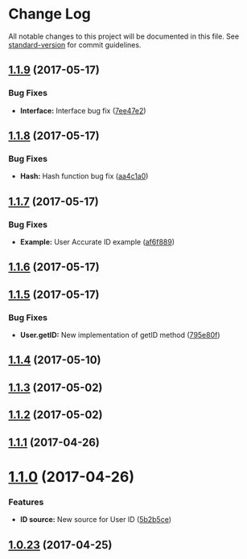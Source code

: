 # Change Log

All notable changes to this project will be documented in this file. See [standard-version](https://github.com/conventional-changelog/standard-version) for commit guidelines.

<a name="1.1.9"></a>
## [1.1.9](https://github.com/CrazySquirrel/UserID/compare/v1.1.8...v1.1.9) (2017-05-17)


### Bug Fixes

* **Interface:** Interface bug fix ([7ee47e2](https://github.com/CrazySquirrel/UserID/commit/7ee47e2))



<a name="1.1.8"></a>
## [1.1.8](https://github.com/CrazySquirrel/UserID/compare/v1.1.7...v1.1.8) (2017-05-17)


### Bug Fixes

* **Hash:** Hash function bug fix ([aa4c1a0](https://github.com/CrazySquirrel/UserID/commit/aa4c1a0))



<a name="1.1.7"></a>
## [1.1.7](https://github.com/CrazySquirrel/UserID/compare/v1.1.6...v1.1.7) (2017-05-17)


### Bug Fixes

* **Example:** User Accurate ID example ([af6f889](https://github.com/CrazySquirrel/UserID/commit/af6f889))



<a name="1.1.6"></a>
## [1.1.6](https://github.com/CrazySquirrel/UserID/compare/v1.1.5...v1.1.6) (2017-05-17)



<a name="1.1.5"></a>
## [1.1.5](https://github.com/CrazySquirrel/UserID/compare/v1.1.4...v1.1.5) (2017-05-17)


### Bug Fixes

* **User.getID:** New implementation of getID method ([795e80f](https://github.com/CrazySquirrel/UserID/commit/795e80f))



<a name="1.1.4"></a>
## [1.1.4](https://github.com/CrazySquirrel/UserID/compare/v1.1.3...v1.1.4) (2017-05-10)



<a name="1.1.3"></a>
## [1.1.3](https://github.com/CrazySquirrel/UserID/compare/v1.1.2...v1.1.3) (2017-05-02)



<a name="1.1.2"></a>
## [1.1.2](https://github.com/CrazySquirrel/UserID/compare/v1.1.1...v1.1.2) (2017-05-02)



<a name="1.1.1"></a>
## [1.1.1](https://github.com/CrazySquirrel/UserID/compare/v1.1.0...v1.1.1) (2017-04-26)



<a name="1.1.0"></a>
# [1.1.0](https://github.com/CrazySquirrel/UserID/compare/v1.0.23...v1.1.0) (2017-04-26)


### Features

* **ID source:** New source for User ID ([5b2b5ce](https://github.com/CrazySquirrel/UserID/commit/5b2b5ce))



<a name="1.0.23"></a>
## [1.0.23](https://github.com/CrazySquirrel/UserID/compare/v1.0.22...v1.0.23) (2017-04-25)
